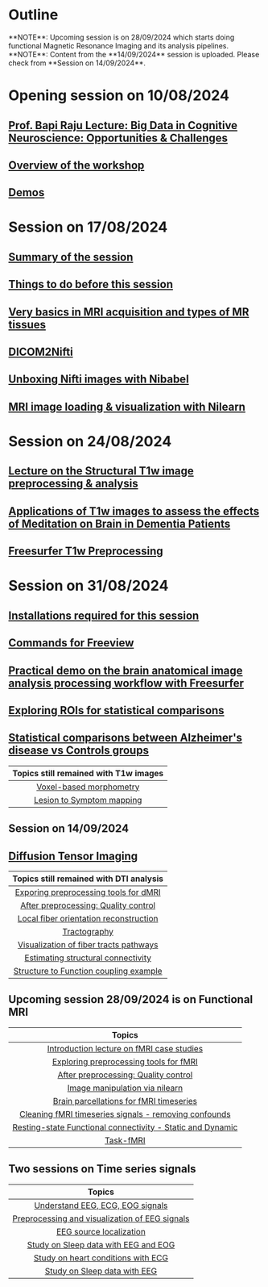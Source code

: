 # Outline

<div class="note"></div>
**NOTE**: Upcoming session is on 28/09/2024 which starts doing functional Magnetic Resonance Imaging and its analysis pipelines.

<div class="note"></div>
**NOTE**: Content from the **14/09/2024** session is uploaded. Please check from **Session on 14/09/2024**.

# Opening session on 10/08/2024

## [Prof. Bapi Raju Lecture: Big Data in Cognitive Neuroscience: Opportunities & Challenges](lectures/IIITH_Neuroimaging_workshop_IntroLec_10Aug2024_upload.pdf "Big Data in CogSci")

## [Overview of the workshop](lectures/10082024_NIMG_Workshop_Overview.pdf "Overview of the workshop")

## [Demos](https://bccl-iiith.github.io/Workshop_Neuroimaging/demos)

# Session on 17/08/2024

## [Summary of the session](https://bccl-iiith.github.io/Workshop_Neuroimaging/intro "Summary of the session")

## [Things to do before this session](https://bccl-iiith.github.io/Workshop_Neuroimaging/setup "Things to do before this session")

## [Very basics in MRI acquisition and types of MR tissues](lectures/17082024_Understanding_data_NIMG_Workshop.pdf "Basics")

## [DICOM2Nifti](notebooks/dicom2nifti.ipynb "Dicom2Nifti")

## [Unboxing Nifti images with Nibabel](notebooks/unboxing_nifti_images_with_nibabel.ipynb "Understanding MRI data with NiBabel")

## [MRI image loading & visualization with Nilearn](notebooks/Nilearn_for_NIMG_nifti.ipynb "Understanding MRI data with Nilearn")

# Session on 24/08/2024

## [Lecture on the Structural T1w image preprocessing & analysis](lectures/Structural_T1w_Image_Preprocessing_Analysis.pdf)

## [Applications of T1w images to assess the effects of Meditation on Brain in Dementia Patients](lectures/Effects_of_Meditation_on_Brain_in_Dementia_Patients.pdf)

## [Freesurfer T1w Preprocessing](lectures/Freesurfer_T1w_Preprocessing.pdf)

# Session on 31/08/2024

## [Installations required for this session](https://bccl-iiith.github.io/Workshop_Neuroimaging/setup_31_08_2024 "Installations for 31082024")

## [Commands for Freeview](freeview_commands/freeview.rst "Freeview commands")

## [Practical demo on the brain anatomical image analysis processing workflow with Freesurfer](lectures/31082024_NIMG_Workshop_Anat_FS.pdf "Anatomical analysis with FreeSurfer")

## [Exploring ROIs for statistical comparisons](notebooks/exploring_ROIs.ipynb)

## [Statistical comparisons between Alzheimer's disease vs Controls groups]()

| Topics still remained with T1w images |
|:-----:|
|  [Voxel-based morphometry]() |
|  [Lesion to Symptom mapping]() |

## Session on 14/09/2024

## [Diffusion Tensor Imaging](lectures/14092024_Diffusion_Tensor_Imaging.pptx)

| Topics still remained with DTI analysis |
|:-----:|
|  [Exporing preprocessing tools for dMRI]() |
|  [After preprocessing: Quality control]() |
|  [Local fiber orientation reconstruction]() |
|  [Tractography]() |
|  [Visualization of fiber tracts pathways]() |
|  [Estimating structural connectivity]() |
|  [Structure to Function coupling example]() |

## Upcoming session 28/09/2024 is on Functional MRI

| Topics |
|:-----:|
|  [Introduction lecture on fMRI case studies]() |
|  [Exploring preprocessing tools for fMRI]() |
|  [After preprocessing: Quality control]() |
|  [Image manipulation via nilearn]() |
|  [Brain parcellations for fMRI timeseries]() |
|  [Cleaning fMRI timeseries signals - removing confounds]() |
|  [Resting-state Functional connectivity - Static and Dynamic]() |
|  [Task-fMRI]() |

## Two sessions on Time series signals

| Topics |
|:-----:|
|  [Understand EEG, ECG, EOG signals]() |
|  [Preprocessing and visualization of EEG signals]() |
|  [EEG source localization]() |
|  [Study on Sleep data with EEG and EOG]() |
|  [Study on heart conditions with ECG]() |
|  [Study on Sleep data with EEG]() |
